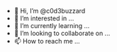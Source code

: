 - 👋 Hi, I’m @c0d3buzzard
- 👀 I’m interested in ...
- 🌱 I’m currently learning ...
- 💞️ I’m looking to collaborate on ...
- 📫 How to reach me ...

<!---
c0d3buzzard/c0d3buzzard is a ✨ special ✨ repository because its `README.md` (this file) appears on your GitHub profile.
You can click the Preview link to take a look at your changes.
--->
